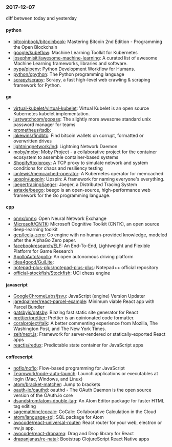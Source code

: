### 2017-12-07
diff between today and yesterday

#### python
* [bitcoinbook/bitcoinbook](https://github.com/bitcoinbook/bitcoinbook): Mastering Bitcoin 2nd Edition - Programming the Open Blockchain
* [google/kubeflow](https://github.com/google/kubeflow): Machine Learning Toolkit for Kubernetes
* [josephmisiti/awesome-machine-learning](https://github.com/josephmisiti/awesome-machine-learning): A curated list of awesome Machine Learning frameworks, libraries and software.
* [pypa/pipenv](https://github.com/pypa/pipenv): Python Development Workflow for Humans.
* [python/cpython](https://github.com/python/cpython): The Python programming language
* [scrapy/scrapy](https://github.com/scrapy/scrapy): Scrapy, a fast high-level web crawling & scraping framework for Python.

#### go
* [virtual-kubelet/virtual-kubelet](https://github.com/virtual-kubelet/virtual-kubelet): Virtual Kubelet is an open source Kubernetes kubelet implementation.
* [justwatchcom/gopass](https://github.com/justwatchcom/gopass): The slightly more awesome standard unix password manager for teams
* [prometheus/tsdb](https://github.com/prometheus/tsdb): 
* [jakewins/findbtc](https://github.com/jakewins/findbtc): Find bitcoin wallets on corrupt, formatted or overwritten drives
* [lightningnetwork/lnd](https://github.com/lightningnetwork/lnd): Lightning Network Daemon 
* [moby/moby](https://github.com/moby/moby): Moby Project - a collaborative project for the container ecosystem to assemble container-based systems
* [Shopify/toxiproxy](https://github.com/Shopify/toxiproxy):   A TCP proxy to simulate network and system conditions for chaos and resiliency testing
* [ianlewis/memcached-operator](https://github.com/ianlewis/memcached-operator): A Kubernetes operator for memcached
* [upspin/upspin](https://github.com/upspin/upspin): Upspin: A framework for naming everyone's everything.
* [jaegertracing/jaeger](https://github.com/jaegertracing/jaeger): Jaeger, a Distributed Tracing System
* [astaxie/beego](https://github.com/astaxie/beego): beego is an open-source, high-performance web framework for the Go programming language.

#### cpp
* [onnx/onnx](https://github.com/onnx/onnx): Open Neural Network Exchange
* [Microsoft/CNTK](https://github.com/Microsoft/CNTK): Microsoft Cognitive Toolkit (CNTK), an open source deep-learning toolkit
* [gcp/leela-zero](https://github.com/gcp/leela-zero): Go engine with no human-provided knowledge, modeled after the AlphaGo Zero paper.
* [facebookresearch/ELF](https://github.com/facebookresearch/ELF): An End-To-End, Lightweight and Flexible Platform for Game Research
* [ApolloAuto/apollo](https://github.com/ApolloAuto/apollo): An open autonomous driving platform
* [idea4good/GuiLite](https://github.com/idea4good/GuiLite): 
* [notepad-plus-plus/notepad-plus-plus](https://github.com/notepad-plus-plus/notepad-plus-plus): Notepad++ official repository
* [official-stockfish/Stockfish](https://github.com/official-stockfish/Stockfish): UCI chess engine

#### javascript
* [GoogleChromeLabs/jsvu](https://github.com/GoogleChromeLabs/jsvu): JavaScript (engine) Version Updater
* [jaredpalmer/react-parcel-example](https://github.com/jaredpalmer/react-parcel-example): Minimum viable React app with Parcel Bundler
* [gatsbyjs/gatsby](https://github.com/gatsbyjs/gatsby):  Blazing fast static site generator for React
* [prettier/prettier](https://github.com/prettier/prettier): Prettier is an opinionated code formatter.
* [coralproject/talk](https://github.com/coralproject/talk): A better commenting experience from Mozilla, The Washington Post, and The New York Times.
* [zeit/next.js](https://github.com/zeit/next.js): Framework for server-rendered or statically-exported React apps
* [reactjs/redux](https://github.com/reactjs/redux): Predictable state container for JavaScript apps

#### coffeescript
* [noflo/noflo](https://github.com/noflo/noflo): Flow-based programming for JavaScript
* [Teamwork/node-auto-launch](https://github.com/Teamwork/node-auto-launch): Launch applications or executables at login (Mac, Windows, and Linux)
* [atom/bracket-matcher](https://github.com/atom/bracket-matcher): Jump to brackets
* [oauth-io/oauthd](https://github.com/oauth-io/oauthd): oauthd - The OAuth Daemon is the open source version of the OAuth.io core
* [dsandstrom/atom-double-tag](https://github.com/dsandstrom/atom-double-tag): An Atom Editor package for faster HTML tag editing
* [sagemathinc/cocalc](https://github.com/sagemathinc/cocalc): CoCalc: Collaborative Calculation in the Cloud
* [atom/language-sql](https://github.com/atom/language-sql): SQL package for Atom
* [avocode/react-universal-router](https://github.com/avocode/react-universal-router): React router for your web, electron or nw.js app.
* [avocode/react-droparea](https://github.com/avocode/react-droparea): Drag and Drop library for React
* [drapanjanas/re-natal](https://github.com/drapanjanas/re-natal): Bootstrap ClojureScript React Native apps
